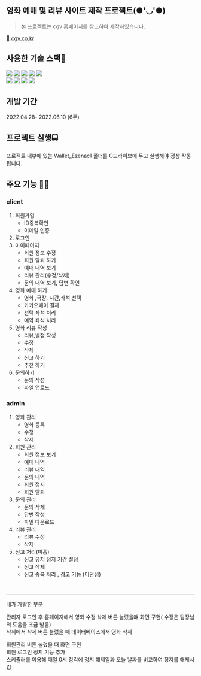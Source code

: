 ## 영화 예매 및 리뷰 사이트 제작 프로젝트(●'◡'●)

>본 프로젝트는 cgv 홈페이지를 참고하여 제작하였습니다.

 [🚗 cgv.co.kr](https://www.cgv.co.kr) 


## 사용한 기술 스택🎫  

<img src="https://img.shields.io/badge/java-007396?style=for-the-badge&logo=java&logoColor=white"> <img src="https://img.shields.io/badge/html5-E34F26?style=for-the-badge&logo=html5&logoColor=white"> <img src="https://img.shields.io/badge/css-1572B6?style=for-the-badge&logo=css3&logoColor=white"> 
 <img src="https://img.shields.io/badge/javascript-F7DF1E?style=for-the-badge&logo=javascript&logoColor=black"> 
<img src="https://img.shields.io/badge/jquery-0769AD?style=for-the-badge&logo=jquery&logoColor=white">
<br>
<img src="https://img.shields.io/badge/spring-6DB33F?style=for-the-badge&logo=spring&logoColor=white"> 
<img src="https://img.shields.io/badge/oracle-F80000?style=for-the-badge&logo=oracle&logoColor=white"> 
<img src="https://img.shields.io/badge/bootstrap-7952B3?style=for-the-badge&logo=bootstrap&logoColor=white">
<img src="https://img.shields.io/badge/github-181717?style=for-the-badge&logo=github&logoColor=white">


## 개발 기간 

2022.04.28- 2022.06.10 (6주)

## 프로젝트 실행🚍

프로젝트 내부에 있는 Wallet_Ezenac1 폴더를 C드라이브에 두고 실행해야 정상 작동됩니다.

##  주요 기능 🐱‍🏍
### client
   1. 회원가입 
      -    ID중복확인
      -    이메일 인증
   2. 로그인
   3. 마이페이지
      -    회원 정보 수정
      -    회원 탈퇴 하기
      -    예매 내역 보기
      -    리뷰 관리(수정/삭제)
      -    문의 내역 보기, 답변 확인
   4. 영화 예매 하기
      -    영화 ,극장, 시간,좌석 선택
      -    카카오페이 결제
      -    선택 좌석 처리
      -    예약 좌석 처리
   5. 영화 리뷰 작성
      -    리뷰,별점 작성
      -    수정
      -    삭제
      -    신고 하기
      -    추천 하기
   6. 문의하기
      -    문의 작성
      -    파일 업로드
### admin
   1. 영화 관리 
      -    영화 등록
      -    수정
      -    삭제
   2. 회원 관리
      -    회원 정보 보기
      -    예매 내역
      -    리뷰 내역
      -    문의 내역
      -    회원 정지
      -    회원 탈퇴
   3. 문의 관리
      -    문의 삭제
      -    답변 작성
      -    파일 다운로드
   4. 리뷰 관리
      -    리뷰 수정
      -    삭제
   5. 신고 처리(미흡)
      -    신고 유저 정지 기간 설정
      -    신고 삭제
      -    신고 중복 처리 , 경고 기능 (미완성)
<br>  

 --- 
 
내가 개발한 부분

관리자 로그인 후
홈페이지에서 영화 수정 삭제 버튼 눌렀을떄 화면 구현( 수정은 팀장님의 도움을 조금 받음)<br>
삭제에서 삭제 버튼 눌렀을 때 데이터베이스에서 영화 삭제

회원관리 버튼 눌렀을 때 화면 구현<br>
회원 로그인 정지 기능 추가<br>
스케쥴러를 이용해 매일 0시 정각에 정지 해제일과 오늘 날짜를 비교하여 정지를 해제시킴 

